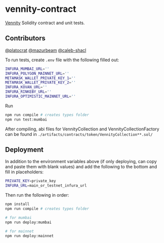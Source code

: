 # vennity-contract

[Vennity](https://vennity.co) Solidity contract and unit tests.

## Contributors
[@platocrat](https://github.com/platocrat)
[@mazurbeam](https://github.com/mazurbeam)
[@caleb-shacl](https://github.com/caleb-shack)


To run tests, create  `.env` file with the following filled out:
```bash
INFURA_MUMBAI_URL=''
INFURA_POLYGON_MAINNET_URL=''
METAMASK_WALLET_PRIVATE_KEY_1=''
METAMASK_WALLET_PRIVATE_KEY_2=''
INFURA_KOVAN_URL=''
INFURA_RINKEBY_URL=''
INFURA_OPTIMISTIC_MAINNET_URL=''
```

Run 
```bash
npm run compile # creates types folder
npm run test:mumbai
```

After compiling, abi files for VennityCollection and VennityCollectionFactory can be found in `./artifacts/contracts/token/VennityCollection**.sol/`


## Deployment

In addition to the environment variables above (if only deploying, can copy and paste them with blank values) and add the following to the bottom and fill in placeholders:
```bash
PRIVATE_KEY=private_key
INFURA_URL=main_or_testnet_infura_url
```

Then run the following in order:
```bash
npm install
npm run compile # creates types folder

# for mumbai
npm run deploy:mumbai

# for mainnet
npm run deploy:mainnet
```
